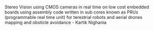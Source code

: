Stereo Vision using CMOS cameras in real time on low cost embedded boards using assembly code written in sub cores known as PRUs (programmable real time unit) for terestrial robots and aerial drones mapping and obsticle avoidance
                                                                                  - Kartik Nighania
    
